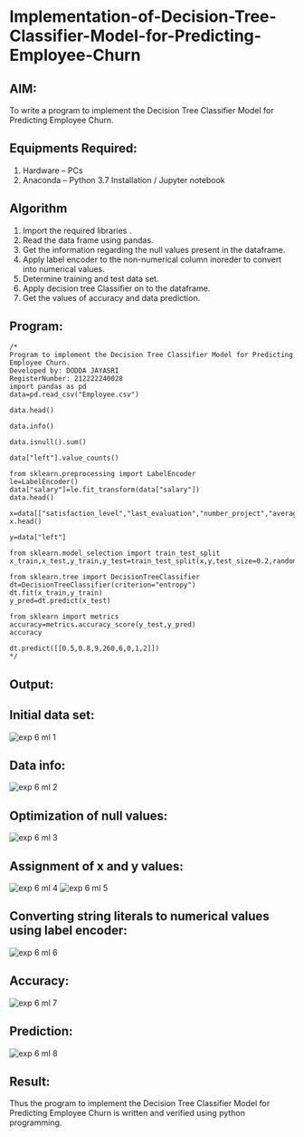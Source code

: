 
# Implementation-of-Decision-Tree-Classifier-Model-for-Predicting-Employee-Churn

## AIM:
To write a program to implement the Decision Tree Classifier Model for Predicting Employee Churn.

## Equipments Required:
1. Hardware – PCs
2. Anaconda – Python 3.7 Installation / Jupyter notebook

## Algorithm
1. Import the required libraries .
2. Read the data frame using pandas.
3. Get the information regarding the null values present in the dataframe.
4. Apply label encoder to the non-numerical column inoreder to convert into numerical values.
5. Determine training and test data set.
6. Apply decision tree Classifier on to the dataframe.
7. Get the values of accuracy and data prediction.

## Program:
```
/*
Program to implement the Decision Tree Classifier Model for Predicting Employee Churn.
Developed by: DODDA JAYASRI
RegisterNumber: 212222240028
import pandas as pd
data=pd.read_csv("Employee.csv")

data.head()

data.info()

data.isnull().sum()

data["left"].value_counts()

from sklearn.preprocessing import LabelEncoder
le=LabelEncoder()
data["salary"]=le.fit_transform(data["salary"])
data.head()

x=data[["satisfaction_level","last_evaluation","number_project","average_montly_hours","time_spend_company","Work_accident","promotion_last_5years","salary"]]
x.head()

y=data["left"]

from sklearn.model_selection import train_test_split
x_train,x_test,y_train,y_test=train_test_split(x,y,test_size=0.2,random_state=100)

from sklearn.tree import DecisionTreeClassifier
dt=DecisionTreeClassifier(criterion="entropy")
dt.fit(x_train,y_train)
y_pred=dt.predict(x_test)

from sklearn import metrics
accuracy=metrics.accuracy_score(y_test,y_pred)
accuracy

dt.predict([[0.5,0.8,9,260,6,0,1,2]])
*/
```

## Output:
## Initial data set:
![exp 6 ml 1](https://github.com/Rama-Lekshmi/Implementation-of-Decision-Tree-Classifier-Model-for-Predicting-Employee-Churn/assets/118541549/2fb1cd6d-4da0-4245-8087-0f3dc6adbadf)
## Data info:
![exp 6 ml 2](https://github.com/Rama-Lekshmi/Implementation-of-Decision-Tree-Classifier-Model-for-Predicting-Employee-Churn/assets/118541549/b06006a8-34b7-4a52-ad76-bd925c9ce6c3)
## Optimization of null values:
![exp 6 ml 3](https://github.com/Rama-Lekshmi/Implementation-of-Decision-Tree-Classifier-Model-for-Predicting-Employee-Churn/assets/118541549/f585db85-5818-4437-bcc3-2740f900914b)
## Assignment of x and y values:
![exp 6 ml 4](https://github.com/Rama-Lekshmi/Implementation-of-Decision-Tree-Classifier-Model-for-Predicting-Employee-Churn/assets/118541549/f3eddb41-9232-4111-8e3f-648033a2082e)
![exp 6 ml 5](https://github.com/Rama-Lekshmi/Implementation-of-Decision-Tree-Classifier-Model-for-Predicting-Employee-Churn/assets/118541549/5afe85e6-d8ca-42bc-8e09-029d80ec2947)
## Converting string literals to numerical values using label encoder:
![exp 6 ml 6](https://github.com/Rama-Lekshmi/Implementation-of-Decision-Tree-Classifier-Model-for-Predicting-Employee-Churn/assets/118541549/46f2a95f-c579-4e6b-a936-5eb265a330fa)
## Accuracy:
![exp 6 ml 7](https://github.com/Rama-Lekshmi/Implementation-of-Decision-Tree-Classifier-Model-for-Predicting-Employee-Churn/assets/118541549/4a1170b7-70a6-4382-b715-c0b8ef3f5640)
## Prediction:
![exp 6 ml 8](https://github.com/Rama-Lekshmi/Implementation-of-Decision-Tree-Classifier-Model-for-Predicting-Employee-Churn/assets/118541549/404d7a22-42f9-45c2-a40c-34df17264900)

## Result:
Thus the program to implement the  Decision Tree Classifier Model for Predicting Employee Churn is written and verified using python programming.

